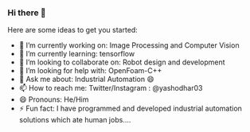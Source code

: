 ### Hi there 👋

Here are some ideas to get you started:

- 🔭 I’m currently working on: Image Processing and Computer Vision
- 🌱 I’m currently learning: tensorflow
- 👯 I’m looking to collaborate on: Robot design and development
- 🤔 I’m looking for help with: OpenFoam-C++
- 💬 Ask me about: Industrial Automation 😄
- 📫 How to reach me: Twitter/Instagram : @yashodhar03
- 😄 Pronouns: He/Him
- ⚡ Fun fact: I have programmed and developed industrial automation solutions which ate human jobs....
